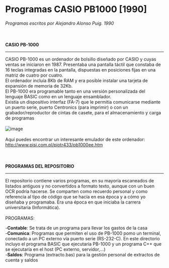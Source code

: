 # Programas CASIO PB1000 [1990]
_Programas escritos por Alejandro Alonso Puig. 1990_
<BR><BR><BR><BR>
**CASIO PB-1000** 

****

CASIO PB-1000 es un ordenador de bolsillo diseñado por CASIO y cuyas ventas se iniciaron en 1987. Presentaba una pantalla táctil que constaba de 16 teclas integradas en la pantalla, dispuestas en posiciones fijas en una matriz de cuatro por cuatro.<BR>
El ordenador incluía 8Kb de RAM y era posible instalar una tarjeta de expansión de memoria de 32Kb.<BR>
El PB-1000 era programable tanto en una versión personalizada del lenguaje BASIC como en un lenguaje ensamblador.<BR>
Existía un dispositivo interfaz (FA-7) que le permitía comunicarse mediante un puerto serie, puerto Centronics (para imprimir) o con un grabador/reproductor de cintas de casete, para el almacenamiento y carga de programas<BR><BR>
![image](https://github.com/aalonsopuig/Programas_CASIO_PB1000_1990/assets/57196844/8818f6d8-2746-43ed-a615-6c204f0dc59f)
<BR><BR>
Aquí puedes encontrar un interesante emulador de este ordenador: http://www.pisi.com.pl/piotr433/pb1000ee.htm 
<BR><BR><BR><BR>
**PROGRAMAS DEL REPOSITORIO**

****
El repositorio contiene varios programas, en su mayoría escaneados de listados antiguos y no convertidos a formato texto, aunque con un buen OCR podría hacerse. Se comparten como recuerdo personal y como referencia al tipo de código que se hacía en esa época y a cómo yo diseñaba y programaba. Era una época en que iniciaba la carrera universitaria (Informática).
<BR><BR>
PROGRAMAS:

-**Contable**: Se trata de un programa para llevar los gastos de la casa<BR>
-**Comunica**: Programas que permiten el uso de PB-1000 pomo un terminal, conectado a un PC externo vía puerto serie (RS-232-C). En este directorio incluyo el programa BASIC que ejecutaría PB-1000 y un programa C++ que se ejecutaría en el host (PC externo, servidor,...)<BR>
-**Saldos**: Programa (extracto.bas) para la gestión personal de extractos de cuenta y saldos<BR><BR>


